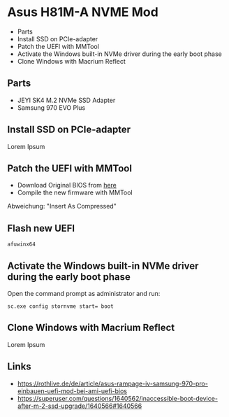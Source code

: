 # Asus H81M-A NVME Mod

- Parts
- Install SSD on PCIe-adapter
- Patch the UEFI with MMTool
- Activate the Windows built-in NVMe driver during the early boot phase
- Clone Windows with Macrium Reflect

## Parts

- JEYI SK4 M.2 NVMe SSD Adapter
- Samsung 970 EVO Plus

## Install SSD on PCIe-adapter

Lorem Ipsum

## Patch the UEFI with MMTool

- Download Original BIOS from [here](https://www.asus.com/en/SupportOnly/H81M-A/HelpDesk_BIOS/)
- Compile the new firmware with MMTool

Abweichung: "Insert As Compressed"

## Flash new UEFI

```
afuwinx64
```

## Activate the Windows built-in NVMe driver during the early boot phase

Open the command prompt as administrator and run:

```
sc.exe config stornvme start= boot
```

## Clone Windows with Macrium Reflect

Lorem Ipsum

## Links

- https://rothlive.de/de/article/asus-rampage-iv-samsung-970-pro-einbauen-uefi-mod-bei-ami-uefi-bios
- https://superuser.com/questions/1640562/inaccessible-boot-device-after-m-2-ssd-upgrade/1640566#1640566
